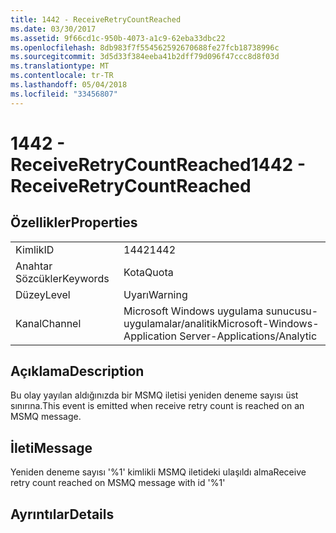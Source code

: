 ```yaml
---
title: 1442 - ReceiveRetryCountReached
ms.date: 03/30/2017
ms.assetid: 9f66cd1c-950b-4073-a1c9-62eba33dbc22
ms.openlocfilehash: 8db983f7f554562592670688fe27fcb18738996c
ms.sourcegitcommit: 3d5d33f384eeba41b2dff79d096f47ccc8d8f03d
ms.translationtype: MT
ms.contentlocale: tr-TR
ms.lasthandoff: 05/04/2018
ms.locfileid: "33456807"
---
```

# <a name="1442---receiveretrycountreached"></a><span data-ttu-id="c8041-102">1442 - ReceiveRetryCountReached</span><span class="sxs-lookup"><span data-stu-id="c8041-102">1442 - ReceiveRetryCountReached</span></span>
## <a name="properties"></a><span data-ttu-id="c8041-103">Özellikler</span><span class="sxs-lookup"><span data-stu-id="c8041-103">Properties</span></span>  
  
|||  
|-|-|  
|<span data-ttu-id="c8041-104">Kimlik</span><span class="sxs-lookup"><span data-stu-id="c8041-104">ID</span></span>|<span data-ttu-id="c8041-105">1442</span><span class="sxs-lookup"><span data-stu-id="c8041-105">1442</span></span>|  
|<span data-ttu-id="c8041-106">Anahtar Sözcükler</span><span class="sxs-lookup"><span data-stu-id="c8041-106">Keywords</span></span>|<span data-ttu-id="c8041-107">Kota</span><span class="sxs-lookup"><span data-stu-id="c8041-107">Quota</span></span>|  
|<span data-ttu-id="c8041-108">Düzey</span><span class="sxs-lookup"><span data-stu-id="c8041-108">Level</span></span>|<span data-ttu-id="c8041-109">Uyarı</span><span class="sxs-lookup"><span data-stu-id="c8041-109">Warning</span></span>|  
|<span data-ttu-id="c8041-110">Kanal</span><span class="sxs-lookup"><span data-stu-id="c8041-110">Channel</span></span>|<span data-ttu-id="c8041-111">Microsoft Windows uygulama sunucusu-uygulamalar/analitik</span><span class="sxs-lookup"><span data-stu-id="c8041-111">Microsoft-Windows-Application Server-Applications/Analytic</span></span>|  
  
## <a name="description"></a><span data-ttu-id="c8041-112">Açıklama</span><span class="sxs-lookup"><span data-stu-id="c8041-112">Description</span></span>  
 <span data-ttu-id="c8041-113">Bu olay yayılan aldığınızda bir MSMQ iletisi yeniden deneme sayısı üst sınırına.</span><span class="sxs-lookup"><span data-stu-id="c8041-113">This event is emitted when receive retry count is reached on an MSMQ message.</span></span>  
  
## <a name="message"></a><span data-ttu-id="c8041-114">İleti</span><span class="sxs-lookup"><span data-stu-id="c8041-114">Message</span></span>  
 <span data-ttu-id="c8041-115">Yeniden deneme sayısı '%1' kimlikli MSMQ iletideki ulaşıldı alma</span><span class="sxs-lookup"><span data-stu-id="c8041-115">Receive retry count reached on MSMQ message with id '%1'</span></span>  
  
## <a name="details"></a><span data-ttu-id="c8041-116">Ayrıntılar</span><span class="sxs-lookup"><span data-stu-id="c8041-116">Details</span></span>
